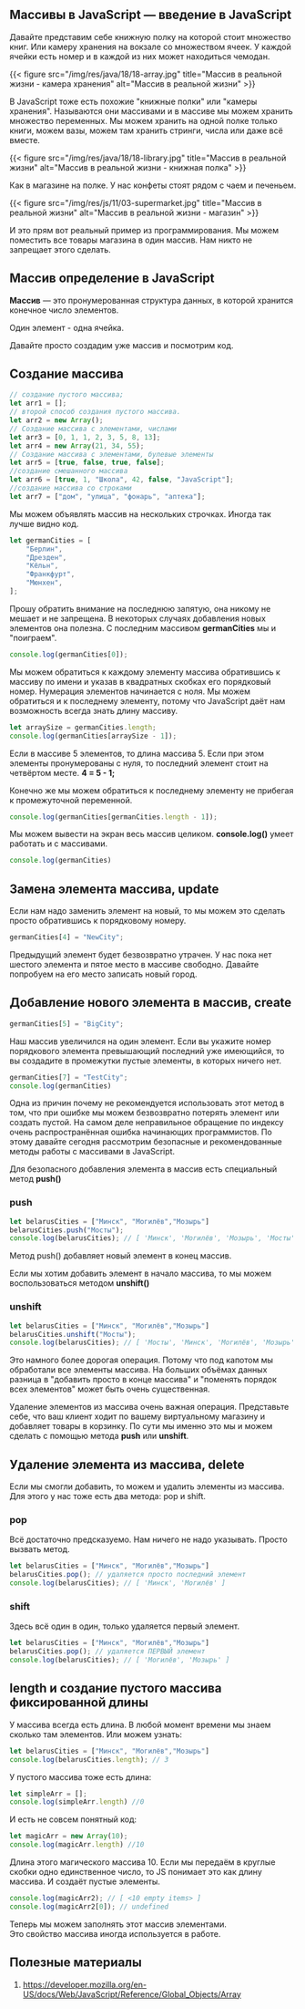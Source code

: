 
## Массивы в JavaScript — введение в JavaScript

Давайте представим себе книжную полку на которой стоит множество книг. Или камеру хранения на вокзале со множеством
ячеек. У каждой ячейки есть номер и в каждой из них может находиться чемодан.

{{< figure src="/img/res/java/18/18-array.jpg" title="Массив в реальной жизни - камера хранения" alt="Массив в реальной жизни" >}}

В JavaScript тоже есть похожие "книжные полки" или "камеры хранения". Называются они массивами и в массиве мы можем
хранить множество переменных. Мы можем хранить на одной полке только книги, можем вазы, можем там хранить стринги, числа
или даже всё вместе.

{{< figure src="/img/res/java/18/18-library.jpg" title="Массив в реальной жизни" alt="Массив в реальной жизни - книжная полка" >}}

Как в магазине на полке. У нас конфеты стоят рядом с чаем и печеньем.

{{< figure src="/img/res/js/11/03-supermarket.jpg" title="Массив в реальной жизни" alt="Массив в реальной жизни - магазин" >}}

И это прям вот реальный пример из программирования. Мы можем поместить все товары магазина в один массив. Нам никто не
запрещает этого сделать.

## Массив определение в JavaScript

**Массив** — это пронумерованная структура данных, в которой хранится конечное число элементов.

Один элемент - одна ячейка.

Давайте просто создадим уже массив и посмотрим код.

## Создание массива

````js
// создание пустого массива;
let arr1 = [];
// второй способ создания пустого массива.
let arr2 = new Array();
// Создание массива с элементами, числами
let arr3 = [0, 1, 1, 2, 3, 5, 8, 13];
let arr4 = new Array(21, 34, 55);
// Создание массива с элементами, булевые элементы
let arr5 = [true, false, true, false];
//создание смешанного массива
let arr6 = [true, 1, "Школа", 42, false, "JavaScript"];
//создание массива со строками
let arr7 = ["дом", "улица", "фонарь", "аптека"];
````

Мы можем объявлять массив на нескольких строчках. Иногда так лучше видно код.

````js
let germanCities = [
    "Берлин",
    "Дрезден",
    "Кёльн",
    "Франкфурт",
    "Мюнхен",
];
````

Прошу обратить внимание на последнюю запятую, она никому не мешает и не запрещена. В некоторых случаях добавления новых
элементов она полезна. С последним массивом **germanCities** мы и "поиграем".

````js
console.log(germanCities[0]);
````

Мы можем обратиться к каждому элементу массива обратившись к массиву по имени и указав в квадратных скобках его
порядковый номер. Нумерация элементов начинается с ноля. Мы можем обратиться и к последнему элементу, потому что
JavaScript даёт нам возможность всегда знать длину массиву.

````js
let arraySize = germanCities.length;
console.log(germanCities[arraySize - 1]);
````
Если в массиве 5 элементов, то длина массива 5. Если при этом элементы пронумерованы с нуля, то последний элемент стоит на четвёртом месте. **4 = 5 - 1;**

Конечно же мы можем обратиться к последнему элементу не прибегая к промежуточной переменной. 

````js
console.log(germanCities[germanCities.length - 1]);
````

Мы можем вывести на экран весь массив целиком. **console.log()** умеет работать и с массивами.

````js
console.log(germanCities)
````

## Замена элемента массива, update

Если нам надо заменить элемент на новый, то мы можем это сделать просто обратившись к порядковому номеру.

````js
germanCities[4] = "NewCity";
````

Предыдущий элемент будет безвозвратно утрачен. У нас пока нет шестого элемента и пятое место в массиве свободно. Давайте попробуем на его место записать новый город. 

## Добавление нового элемента в массив, create

````js
germanCities[5] = "BigCity";
````

Наш массив увеличился на один элемент. Если вы укажите номер порядкового элемента превышающий последний уже имеющийся, то вы создадите в промежутки пустые элементы, в которых ничего нет. 

````js
germanCities[7] = "TestCity";
console.log(germanCities)
````

Одна из причин почему не рекомендуется использовать этот метод в том, что при ошибке мы можем безвозвратно потерять элемент или создать пустой. На самом деле неправильное обращение по индексу очень распространённая ошибка начинающих программистов. По этому давайте сегодня рассмотрим безопасные и рекомендованные методы работы с массивами в JavaScript. 

Для безопасного добавления элемента в массив есть специальный метод **push()**

### push

````js
let belarusCities = ["Минск", "Могилёв","Мозырь"]
belarusCities.push("Мосты");
console.log(belarusCities); // [ 'Минск', 'Могилёв', 'Мозырь', 'Мосты' ]
````

Метод push() добавляет новый элемент в конец массив. 

Если мы хотим добавить элемент в начало массива, то мы можем воспользоваться методом **unshift()**

### unshift

````js
let belarusCities = ["Минск", "Могилёв","Мозырь"]
belarusCities.unshift("Мосты");
console.log(belarusCities); // [ 'Мосты', 'Минск', 'Могилёв', 'Мозырь' ]
````

Это намного более дорогая операция. Потому что под капотом мы обработали все элементы массива. На больших объёмах данных разница в "добавить просто в конце массива" и "поменять порядок всех элементов" может быть очень существенная.

Удаление элементов из массива очень важная операция. Представьте себе, что ваш клиент ходит по вашему виртуальному магазину и добавляет товары в корзинку. По сути мы именно это мы и можем сделать с помощью метода **push** или **unshift**.

## Удаление элемента из массива, delete

Если мы смогли добавить, то можем и удалить элементы из массива. Для этого у нас тоже есть два метода: pop и shift.

### pop

Всё достаточно предсказуемо. Нам ничего не надо указывать. Просто вызвать метод. 
````js
let belarusCities = ["Минск", "Могилёв","Мозырь"]
belarusCities.pop(); // удаляется просто последний элемент
console.log(belarusCities); // [ 'Минск', 'Могилёв' ]
````

### shift

Здесь всё один в один, только удаляется первый элемент.

````js
let belarusCities = ["Минск", "Могилёв","Мозырь"]
belarusCities.pop(); // удаляется ПЕРВЫЙ элемент
console.log(belarusCities); // [ 'Могилёв', 'Мозырь' ]
````

## length и создание пустого массива фиксированной длины

У массива всегда есть длина. В любой момент времени мы знаем сколько там элементов. Или можем узнать:

````js
let belarusCities = ["Минск", "Могилёв","Мозырь"]
console.log(belarusCities.length); // 3
````

У пустого массива тоже есть длина:

````js
let simpleArr = [];
console.log(simpleArr.length) //0
````

И есть не совсем понятный код:

````js
let magicArr = new Array(10);
console.log(magicArr.length) //10
````

Длина этого магического массива 10. Если мы передаём в круглые скобки одно единственное число, то JS понимает это как длину массива. И создаёт пустые элементы. 

````js
console.log(magicArr2); // [ <10 empty items> ]
console.log(magicArr2[0]); // undefined
````

Теперь мы можем заполнять этот массив элементами.  
Это свойство массива иногда используется в работе.  

## Полезные материалы

1. https://developer.mozilla.org/en-US/docs/Web/JavaScript/Reference/Global_Objects/Array

